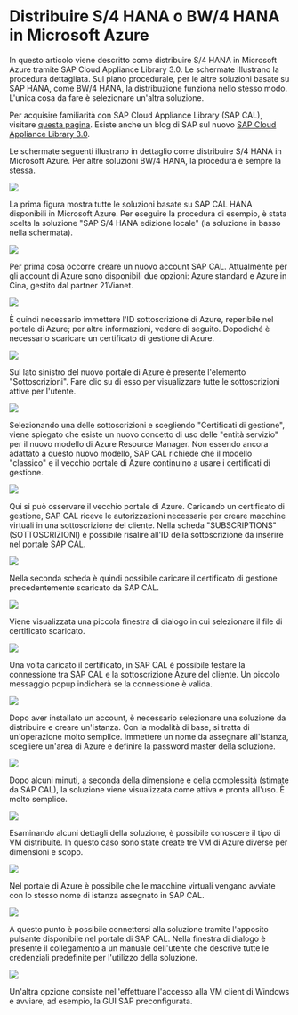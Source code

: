 <properties 
pageTitle="Distribuire S/4 HANA o BW/4 HANA in Microsoft Azure | Microsoft Azure" 
description="Distribuire S/4 HANA o BW/4 HANA in Microsoft Azure" 
services="virtual-machines-linux" 
documentationCenter="" 
authors="hermanndms" 
manager="timlt" 
editor="" 
tags="azure-resource-manager" 
  keywords=""/>
<tags  
  ms.service="virtual-machines-linux" 
  ms.devlang="na" 
  ms.topic="article" 
  ms.tgt_pltfrm="vm-linux" 
  ms.workload="infrastructure-services" 
  ms.date="09/15/2016" 
  ms.author="hermannd"/>


# Distribuire S/4 HANA o BW/4 HANA in Microsoft Azure 

In questo articolo viene descritto come distribuire S/4 HANA in Microsoft Azure tramite SAP Cloud Appliance Library 3.0. Le schermate illustrano la procedura dettagliata. Sul piano procedurale, per le altre soluzioni basate su SAP HANA, come BW/4 HANA, la distribuzione funziona nello stesso modo. L'unica cosa da fare è selezionare un'altra soluzione.

Per acquisire familiarità con SAP Cloud Appliance Library (SAP CAL), visitare [questa pagina](https://cal.sap.com/). Esiste anche un blog di SAP sul nuovo [SAP Cloud Appliance Library 3.0](http://scn.sap.com/community/cloud-appliance-library/blog/2016/05/27/sap-cloud-appliance-library-30-came-with-a-new-user-experience).


Le schermate seguenti illustrano in dettaglio come distribuire S/4 HANA in Microsoft Azure. Per altre soluzioni BW/4 HANA, la procedura è sempre la stessa.


![](./media/virtual-machines-linux-sap-cal-s4h/s4h-pic-1b.jpg) 

La prima figura mostra tutte le soluzioni basate su SAP CAL HANA disponibili in Microsoft Azure. Per eseguire la procedura di esempio, è stata scelta la soluzione "SAP S/4 HANA edizione locale" (la soluzione in basso nella schermata).

![](./media/virtual-machines-linux-sap-cal-s4h/s4h-pic-2.jpg) 

Per prima cosa occorre creare un nuovo account SAP CAL. Attualmente per gli account di Azure sono disponibili due opzioni: Azure standard e Azure in Cina, gestito dal partner 21Vianet.

![](./media/virtual-machines-linux-sap-cal-s4h/s4h-pic3b.jpg) 

È quindi necessario immettere l'ID sottoscrizione di Azure, reperibile nel portale di Azure; per altre informazioni, vedere di seguito. Dopodiché è necessario scaricare un certificato di gestione di Azure.

![](./media/virtual-machines-linux-sap-cal-s4h/s4h-pic6b.jpg) 

Sul lato sinistro del nuovo portale di Azure è presente l'elemento "Sottoscrizioni". Fare clic su di esso per visualizzare tutte le sottoscrizioni attive per l'utente.

![](./media/virtual-machines-linux-sap-cal-s4h/s4h-pic7b.jpg) 

Selezionando una delle sottoscrizioni e scegliendo "Certificati di gestione", viene spiegato che esiste un nuovo concetto di uso delle "entità servizio" per il nuovo modello di Azure Resource Manager. Non essendo ancora adattato a questo nuovo modello, SAP CAL richiede che il modello "classico" e il vecchio portale di Azure continuino a usare i certificati di gestione.

![](./media/virtual-machines-linux-sap-cal-s4h/s4h-pic4b.jpg) 

Qui si può osservare il vecchio portale di Azure. Caricando un certificato di gestione, SAP CAL riceve le autorizzazioni necessarie per creare macchine virtuali in una sottoscrizione del cliente. Nella scheda "SUBSCRIPTIONS" (SOTTOSCRIZIONI) è possibile risalire all'ID della sottoscrizione da inserire nel portale SAP CAL.

![](./media/virtual-machines-linux-sap-cal-s4h/s4h-pic5.jpg) 

Nella seconda scheda è quindi possibile caricare il certificato di gestione precedentemente scaricato da SAP CAL.

![](./media/virtual-machines-linux-sap-cal-s4h/s4h-pic8.jpg) 

Viene visualizzata una piccola finestra di dialogo in cui selezionare il file di certificato scaricato.

![](./media/virtual-machines-linux-sap-cal-s4h/s4h-pic9.jpg) 

Una volta caricato il certificato, in SAP CAL è possibile testare la connessione tra SAP CAL e la sottoscrizione Azure del cliente. Un piccolo messaggio popup indicherà se la connessione è valida.

![](./media/virtual-machines-linux-sap-cal-s4h/s4h-pic10.jpg) 

Dopo aver installato un account, è necessario selezionare una soluzione da distribuire e creare un'istanza. Con la modalità di base, si tratta di un'operazione molto semplice. Immettere un nome da assegnare all'istanza, scegliere un'area di Azure e definire la password master della soluzione.

![](./media/virtual-machines-linux-sap-cal-s4h/s4h-pic11.jpg) 

Dopo alcuni minuti, a seconda della dimensione e della complessità (stimate da SAP CAL), la soluzione viene visualizzata come attiva e pronta all'uso. È molto semplice.

![](./media/virtual-machines-linux-sap-cal-s4h/s4h-pic12.jpg) 

Esaminando alcuni dettagli della soluzione, è possibile conoscere il tipo di VM distribuite. In questo caso sono state create tre VM di Azure diverse per dimensioni e scopo.

![](./media/virtual-machines-linux-sap-cal-s4h/s4h-pic13.jpg) 

Nel portale di Azure è possibile che le macchine virtuali vengano avviate con lo stesso nome di istanza assegnato in SAP CAL.

![](./media/virtual-machines-linux-sap-cal-s4h/s4h-pic14b.jpg) 

A questo punto è possibile connettersi alla soluzione tramite l'apposito pulsante disponibile nel portale di SAP CAL. Nella finestra di dialogo è presente il collegamento a un manuale dell'utente che descrive tutte le credenziali predefinite per l'utilizzo della soluzione.

![](./media/virtual-machines-linux-sap-cal-s4h/s4h-pic15.jpg) 

Un'altra opzione consiste nell'effettuare l'accesso alla VM client di Windows e avviare, ad esempio, la GUI SAP preconfigurata.

<!---HONumber=AcomDC_0921_2016-->